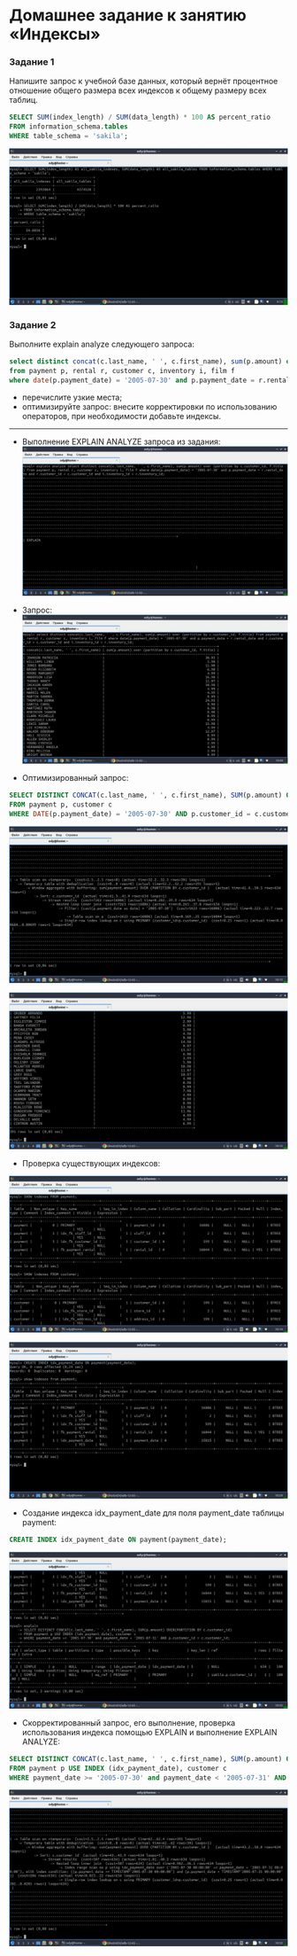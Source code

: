 # Домашнее задание к занятию «Индексы»

### Задание 1

Напишите запрос к учебной базе данных, который вернёт процентное отношение общего размера всех индексов к общему размеру всех таблиц.

```sql
SELECT SUM(index_length) / SUM(data_length) * 100 AS percent_ratio
FROM information_schema.tables
WHERE table_schema = 'sakila';
```
![sql3](https://github.com/OhotinDY/sdb-12-05/blob/main/index1.jpg)


### Задание 2

Выполните explain analyze следующего запроса:
```sql
select distinct concat(c.last_name, ' ', c.first_name), sum(p.amount) over (partition by c.customer_id, f.title)
from payment p, rental r, customer c, inventory i, film f
where date(p.payment_date) = '2005-07-30' and p.payment_date = r.rental_date and r.customer_id = c.customer_id and i.inventory_id = r.inventory_id
```
- перечислите узкие места;
- оптимизируйте запрос: внесите корректировки по использованию операторов, при необходимости добавьте индексы.

---

- Выполнение EXPLAIN ANALYZE запроса из задания:
![sql3](https://github.com/OhotinDY/sdb-12-05/blob/main/index2.jpg)

- Запрос:
![sql3](https://github.com/OhotinDY/sdb-12-05/blob/main/index3.jpg)

- Оптимизированный запрос:

```sql
SELECT DISTINCT CONCAT(c.last_name, ' ', c.first_name), SUM(p.amount) OVER(PARTITION BY c.customer_id)
FROM payment p, customer c
WHERE DATE(p.payment_date) = '2005-07-30' AND p.customer_id = c.customer_id;
```

![sql3](https://github.com/OhotinDY/sdb-12-05/blob/main/index4.jpg)

![sql3](https://github.com/OhotinDY/sdb-12-05/blob/main/index5.jpg)

- Проверка существующих индексов:

![sql3](https://github.com/OhotinDY/sdb-12-05/blob/main/index6.jpg)

![sql3](https://github.com/OhotinDY/sdb-12-05/blob/main/index7.jpg)

- Создание индекса idx_payment_date для поля payment_date таблицы payment:

```sql
CREATE INDEX idx_payment_date ON payment(payment_date);
```

![sql3](https://github.com/OhotinDY/sdb-12-05/blob/main/index8.jpg)

- Скорректированный запрос, его выполнение, проверка использования индекса помощью EXPLAIN и выполнение EXPLAIN ANALYZE:

```sql
SELECT DISTINCT CONCAT(c.last_name, ' ', c.first_name), SUM(p.amount) OVER(PARTITION BY c.customer_id)
FROM payment p USE INDEX (idx_payment_date), customer c 
WHERE payment_date >= '2005-07-30' and payment_date < '2005-07-31' AND p.customer_id = c.customer_id;
```

![sql3](https://github.com/OhotinDY/sdb-12-05/blob/main/index.jpg)
